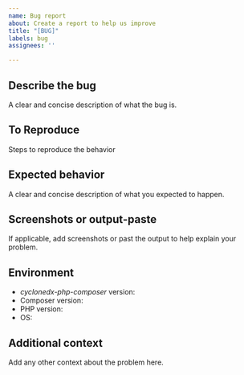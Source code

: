 ```yaml
---
name: Bug report
about: Create a report to help us improve
title: "[BUG]"
labels: bug
assignees: ''

---
```


## Describe the bug

A clear and concise description of what the bug is.

## To Reproduce

Steps to reproduce the behavior

## Expected behavior

A clear and concise description of what you expected to happen.

## Screenshots or output-paste

If applicable, add screenshots or past the output to help explain your problem.

## Environment

- _cyclonedx-php-composer_ version: <!-- e.g. `v3.2.0` -->
- Composer version: <!-- get via `composer -V` -->
- PHP version: <!-- get via `php -v` -->
- OS: <!-- e.g. windows 11, ubuntu linux, ... -->

## Additional context

Add any other context about the problem here.